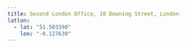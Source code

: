 ```yaml
---
title: Second London Office, 10 Downing Street, London
latlon:
  - lat: "51.503390"
    lon: "-0.127630"
---
```

